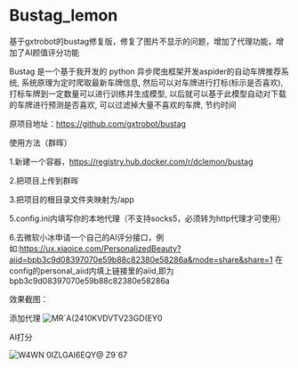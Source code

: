 # Bustag_lemon
基于gxtrobot的bustag修复版，修复了图片不显示的问题，增加了代理功能，增加了AI颜值评分功能

Bustag 是一个基于我开发的 python 异步爬虫框架开发aspider的自动车牌推荐系统, 系统原理为定时爬取最新车牌信息, 然后可以对车牌进行打标(标示是否喜欢), 打标车牌到一定数量可以进行训练并生成模型, 以后就可以基于此模型自动对下载的车牌进行预测是否喜欢, 可以过滤掉大量不喜欢的车牌, 节约时间

原项目地址：https://github.com/gxtrobot/bustag

使用方法（群晖）

1.新建一个容器，https://registry.hub.docker.com/r/dclemon/bustag

2.把项目上传到群晖

3.把项目的根目录文件夹映射为/app

5.config.ini内填写你的本地代理（不支持socks5，必须转为http代理才可使用）

6.去微软小冰申请一个自己的AI评分接口，例如:https://ux.xiaoice.com/PersonalizedBeauty?aiid=bpb3c9d08397070e59b88c82380e58286a&mode=share&share=1
在config的personal_aiid内填上链接里的aiid,即为bpb3c9d08397070e59b88c82380e58286a



效果截图：

添加代理
![MR`A(2410KVDVTV23GD(EY0](https://user-images.githubusercontent.com/63597032/186806355-ff3bb774-3fd3-4266-b1bd-38e156ebd63c.png)

AI打分

![W4WN 0IZLGAI6EQY@ Z9`67](https://user-images.githubusercontent.com/63597032/187053081-13578adc-0b9e-44e4-be7c-1cabde551698.png)
